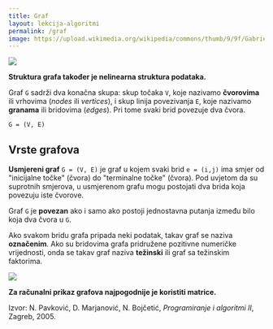 ```yaml
---
title: Graf
layout: lekcija-algoritmi
permalink: /graf
image: https://upload.wikimedia.org/wikipedia/commons/thumb/9/9f/Gabriel_graph.svg/600px-Gabriel_graph.svg.png
---
```


![]({{page.image}})

**Struktura grafa također je nelinearna struktura podataka.**

Graf `G` sadrži dva konačna skupa: skup točaka `V`, koje nazivamo **čvorovima** ili vrhovima (*nodes* ili *vertices*), i skup linija povezivanja `E`, koje nazivamo **granama** ili bridovima (*edges*). Pri tome svaki brid povezuje dva čvora.

```
G = (V, E)
```

## Vrste grafova

**Usmjereni graf** `G = (V, E)` je graf u kojem svaki brid `e = (i,j)` ima smjer od "inicijalne točke" (čvora) do "terminalne točke" (čvora). Pod uvjetom da su suprotnih smjerova, u usmjerenom grafu mogu postojati dva brida koja povezuju iste čvorove.

Graf `G` je **povezan** ako i samo ako postoji jednostavna putanja između bilo koja dva čvora u `G`.

Ako svakom bridu grafa pripada neki podatak, takav graf se naziva **označenim**. Ako su bridovima grafa pridružene pozitivne numeričke vrijednosti, onda se takav graf naziva **težinski** ili graf sa težinskim faktorima.

![](https://upload.wikimedia.org/wikipedia/commons/a/a9/UCS_graph.jpg)

**Za računalni prikaz grafova najpogodnije je koristiti matrice.**


Izvor: N. Pavković, D. Marjanović, N. Bojčetić, *Programiranje i algoritmi II*, Zagreb, 2005.
